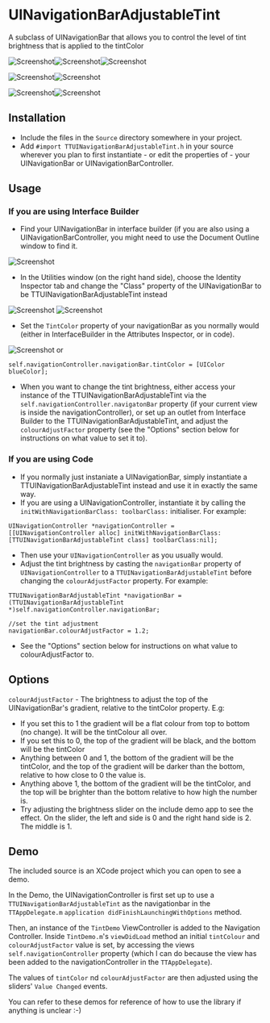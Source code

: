 UINavigationBarAdjustableTint
=============================
A subclass of UINavigationBar that allows you to control the level of tint brightness that is applied to the tintColor

![Screenshot](Screenshots/1.png)![Screenshot](Screenshots/2.png)![Screenshot](Screenshots/3.png)

![Screenshot](Screenshots/4.png)![Screenshot](Screenshots/5.png)

![Screenshot](Screenshots/6.png)![Screenshot](Screenshots/7.png)


Installation
---
* Include the files in the  `Source` directory somewhere in your project.
* Add `#import TTUINavigationBarAdjustableTint.h` in your source wherever you plan to first instantiate - or edit the properties of - your UINavigationBar or UINavigationBarController.
                                                                                                                                                                                                                                                        
Usage
---
### If you are using Interface Builder
* Find your UINavigationBar in interface builder (if you are also using a UINavigationBarController, you might need to use the Document Outline window to find it.

![Screenshot](Screenshots/Instructions/documentOutline.png)

* In the Utilities window (on the right hand side), choose the Identity Inspector tab and change the "Class" property of the UINavigationBar to be TTUINavigationBarAdjustableTint instead

![Screenshot](Screenshots/Instructions/identityInspector1.png)
![Screenshot](Screenshots/Instructions/identityInspector2.png)
 
* Set the `TintColor` property of your navigationBar as you normally would (either in InterfaceBuilder in the Attributes Inspector, or in code).
 
![Screenshot](Screenshots/Instructions/tint.png)
or
```  objc
self.navigationController.navigationBar.tintColor = [UIColor blueColor];
```
 
* When you want to change the tint brightness, either access your instance of the TTUINavigationBarAdjustableTint via the `self.navigationController.navigatonBar` property (if your current view is inside the navigationController), or set up an outlet from Interface Builder to the TTUINavigationBarAdjustableTint, and adjust the `colourAdjustFactor` property (see the "Options" section below for instructions on what value to set it to).

### If you are using Code
* If you normally just instaniate a UINavigationBar, simply instantiate a TTUINavigationBarAdjustableTint instead and use it in exactly the same way.
* If you are using a UINavigationController, instantiate it by calling the  `initWithNavigationBarClass: toolbarClass:` initialiser. For example:

```  objc
UINavigationController *navigationController = [[UINavigationController alloc] initWithNavigationBarClass:[TTUINavigationBarAdjustableTint class] toolbarClass:nil];
```

* Then use your `UINavigationController` as you usually would.
* Adjust the tint brightness by casting the `navigationBar` property of `UINavigationController` to a `TTUINavigationBarAdjustableTint` before changing the `colourAdjustFactor` property. For example:

```  objc
TTUINavigationBarAdjustableTint *navigationBar = (TTUINavigationBarAdjustableTint *)self.navigationController.navigationBar;
    
//set the tint adjustment
navigationBar.colourAdjustFactor = 1.2;
```

* See the "Options" section below for instructions on what value to colourAdjustFactor to.

Options
---
`colourAdjustFactor` - The brightness to adjust the top of the UINavigationBar's gradient, relative to the tintColor property. 
E.g:

* If you set this to 1 the gradient will be a flat colour from top to bottom (no change). It will be the tintColour all over.
* If you set this to 0, the top of the gradient will be black, and the bottom will be the tintColor
* Anything between 0 and 1, the bottom of the gradient will be the tintColor, and the top of the gradient will be darker than the bottom, relative to how close to 0 the value is.
* Anything above 1, the bottom of the gradient will be the tintColor, and the top will be brighter than the bottom relative to how high the number is.
* Try adjusting the brightness slider on the include demo app to see the effect. On the slider, the left and side is 0 and the right hand side is 2. The middle is 1.
 
Demo
---
The included source is an XCode project which you can open to see a demo.

In the Demo, the UINavigationController is first set up to use a `TTUINavigationBarAdjustableTint` as the navigationbar in the `TTAppDelegate.m` `application didFinishLaunchingWithOptions` method.

Then, an instance of the `TintDemo` ViewController is added to the Navigation Controller. Inside `TintDemo.m`'s `viewDidLoad` method an initial `tintColour` and `colourAdjustFactor` value is set, by accessing the views `self.navigationController` property (which I can do because the view has been added to the navigationController in the `TTAppDelegate`).

The values of `tintColor` nd `colourAdjustFactor` are then adjusted using the sliders' `Value Changed` events.

You can refer to these demos for reference of how to use the library if anything is unclear :-)

